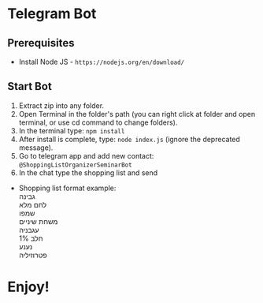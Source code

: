 # Telegram Bot

## Prerequisites
- Install Node JS - `https://nodejs.org/en/download/`

## Start Bot
1. Extract zip into any folder.
2. Open Terminal in the folder's path (you can right click at folder and open terminal, or use cd command to change folders).
3. In the terminal type: `npm install`
4. After install is complete, type: `node index.js` (ignore the deprecated message).
5. Go to telegram app and add new contact: `@ShoppingListOrganizerSeminarBot`
6. In the chat type the shopping list and send  
* Shopping list format example:  
גבינה  
לחם מלא  
שמפו  
משחת שיניים  
עגבניה  
חלב 1%  
נענע  
פטרוזיליה  

# Enjoy!
